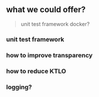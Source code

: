 ## what we could offer?
   > unit test framework
   > docker?

### unit test framework 

### how to improve transparency
### how to reduce KTLO
### logging?
